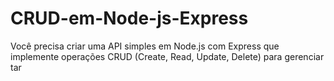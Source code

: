 # CRUD-em-Node-js-Express
Você precisa criar uma API simples em Node.js com Express que implemente operações CRUD (Create, Read, Update, Delete) para gerenciar tar

